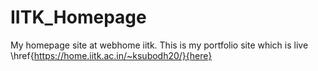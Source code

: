# IITK_Homepage
My homepage site at webhome iitk. This is my portfolio site which is live \href{https://home.iitk.ac.in/~ksubodh20/}{here}

